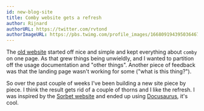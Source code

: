 ```yaml
---
id: new-blog-site
title: Comby website gets a refresh
author: Rijnard
authorURL: https://twitter.com/rvtond
authorImageURL: https://pbs.twimg.com/profile_images/1668091943950364675/ok0uhR3s_400x400.jpg 
---
```


The [old website](https://old.comby.dev) started off nice and simple and kept everything about
`comby` on one page. As that grew things being unwieldly, and I wanted to
partition off the usage documentation and "other things". Another piece of
feedback was that the landing page wasn't working for some ("what is this
thing?").

So over the past couple of weeks I've been building a new site piece by piece. I
think the result gets rid of a couple of thorns and I like the refresh. I was
inspired by the [Sorbet website](https://sorbet.org/) and ended up using
[Docusaurus](https://docusaurus.io/), it's cool.
